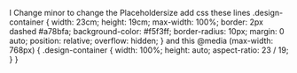 I Change minor to change the Placeholdersize add css these lines 
.design-container {
  width: 23cm;
  height: 19cm;
  max-width: 100%;
  border: 2px dashed #a78bfa;
  background-color: #f5f3ff;
  border-radius: 10px;
  margin: 0 auto;
  position: relative;
  overflow: hidden;
}
and this 
@media (max-width: 768px) {
  .design-container {
    width: 100%;
    height: auto;
    aspect-ratio: 23 / 19;
  }
}
